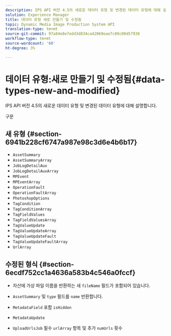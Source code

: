 ```yaml
---
description: IPS API 버전 4.5의 새로운 데이터 유형 및 변경된 데이터 유형에 대해 설명합니다.
solution: Experience Manager
title: 데이터 유형 새로 만들기 및 수정됨
topic: Dynamic Media Image Production System API
translation-type: tm+mt
source-git-commit: 97a84e8e7edd3d834ca42069eae7c09c00d57938
workflow-type: tm+mt
source-wordcount: '60'
ht-degree: 3%

---
```



# 데이터 유형:새로 만들기 및 수정됨{#data-types-new-and-modified}

IPS API 버전 4.5의 새로운 데이터 유형 및 변경된 데이터 유형에 대해 설명합니다.

구문

## 새 유형 {#section-6941b228cf6747a987e98c3d6e4b6b17}

* `AssetSummary`
* `AssetSummaryArray`
* `JobLogDetailAux`
* `JobLogDetailAuxArray`
* `MPEvent`
* `MPEventArray`
* `OperationFault`
* `OperationFaultArray`
* `PhotoshopOptions`
* `TagCondition`
* `TagConditionArray`
* `TagFieldValues`
* `TagFieldValuesArray`
* `TagValueUpdate`
* `TagValueUpdateArray`
* `TagValueUpdateFault`
* `TagValueUpdateFaultArray`
* `UrlArray`

## 수정된 형식 {#section-6ecdf752cc1a4636a583b4c546a0fccf}

* 자산에 가상 파일 이름을 반환하는 새 `fileName` 필드가 포함되어 있습니다.
* `AssetSummary` 및  `type` 필드를  `name` 반환합니다.

* `MetadataField` 포함 `isHidden`

* `MetadataUpdate`
* `UploadUrlsJob` 필수  `urlArray` 항목 및 추가  `numUrls` 횟수

